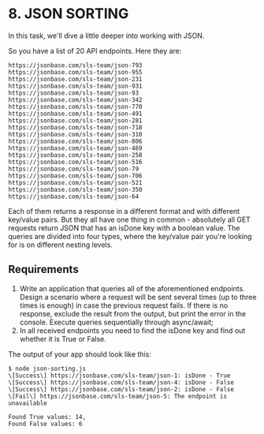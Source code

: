# 8. JSON SORTING
In this task, we'll dive a little deeper into working with JSON.

So you have a list of 20 API endpoints. Here they are:
```
https://jsonbase.com/sls-team/json-793
https://jsonbase.com/sls-team/json-955
https://jsonbase.com/sls-team/json-231
https://jsonbase.com/sls-team/json-931
https://jsonbase.com/sls-team/json-93
https://jsonbase.com/sls-team/json-342
https://jsonbase.com/sls-team/json-770
https://jsonbase.com/sls-team/json-491
https://jsonbase.com/sls-team/json-281
https://jsonbase.com/sls-team/json-718
https://jsonbase.com/sls-team/json-310
https://jsonbase.com/sls-team/json-806
https://jsonbase.com/sls-team/json-469
https://jsonbase.com/sls-team/json-258
https://jsonbase.com/sls-team/json-516
https://jsonbase.com/sls-team/json-79
https://jsonbase.com/sls-team/json-706
https://jsonbase.com/sls-team/json-521
https://jsonbase.com/sls-team/json-350
https://jsonbase.com/sls-team/json-64
```
Each of them returns a response in a different format and with different key/value pairs. But they all have one thing in common - absolutely all GET requests return JSON that has an isDone key with a boolean value. The queries are divided into four types, where the key/value pair you're looking for is on different nesting levels.

## Requirements
1. Write an application that queries all of the aforementioned endpoints. Design a scenario where a request will be sent several times (up to three times is enough) in case the previous request fails. If there is no response, exclude the result from the output, but print the error in the console. Execute queries sequentially through async/await;
2. In all received endpoints you need to find the isDone key and find out whether it is True or False.

The output of your app should look like this:
```
$ node json-sorting.js
\[Success\] https://jsonbase.com/sls-team/json-1: isDone - True
\[Success\] https://jsonbase.com/sls-team/json-4: isDone - False
\[Success\] https://jsonbase.com/sls-team/json-2: isDone - False
\[Fail\] https://jsonbase.com/sls-team/json-5: The endpoint is unavailable

Found True values: 14,
Found False values: 6
```